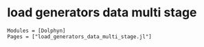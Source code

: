 # load generators data multi stage
```@autodocs
Modules = [Dolphyn]
Pages = ["load_generators_data_multi_stage.jl"]
```
